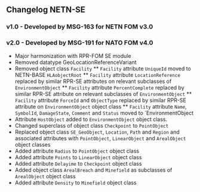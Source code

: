 ## Changelog NETN-SE

### v1.0 - Developed by MSG-163 for NETN FOM v3.0



### v2.0 - Developed by MSG-191 for NATO FOM v4.0

* Major harmonization with RPR-FOM SE module
* Removed datatype GeoLocationReferenceVariant
* Removed object class `Facility`
** `Facility` attribute `UniqueId` moved to NETN-BASE `HLAobjectRoot`
** `Facility` attribute `LocationReference` replaced by similar RPR-SE attributes on relevant subclasses of `EnvironmentObject`
** `Facility` attribute `PercentComplete` replaced by similar RPR-SE attribute on relevant subclasses of `EnvironmentObject`
** `Facility` attribute `ForceId` and `ObjectType` replaced by similar RPR-SE attribute on `EnvironmentObject` object class
** `Facility` attribute `Name`, `SymbolId`, `DamageState`, `Comment` and `Status` moved to `EnvironmentObject
* Attribute `HostObject` added to `EnvironmentObject` object class.
* Changed superclass of object class `Checkpoint` to `PointObject`
* Replaced object class `SE_GeoObject`, `Location`, `Path` and `Region` and associated attributes with `PointObject`, `LinearObject` and `ArealObject` object classes
* Added attribute `Radius` to `PointObject` object class
* Added attribute `Points` to `LinearObject` object class
* Added attribute `Delayime` to `Checkpoint` object class
* Added object class `ArealBreach` and `Minefield` as subclasses of `ArealObject` object class
* Added attribute `Density` to `Minefield` object class

